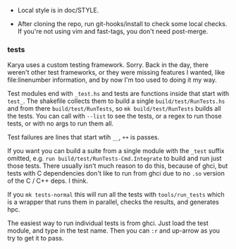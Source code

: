 - Local style is in doc/STYLE.

- After cloning the repo, run git-hooks/install to check some local checks.
If you're not using vim and fast-tags, you don't need post-merge.

### tests

Karya uses a custom testing framework.  Sorry.  Back in the day, there weren't
other test frameworks, or they were missing features I wanted, like
file:linenumber information, and by now I'm too used to doing it my way.

Test modules end with `_test.hs` and tests are functions inside that start with
`test_`.  The shakefile collects them to build a single
`build/test/RunTests.hs` and from there `build/test/RunTests`, so `mk
build/test/RunTests` builds all the tests.  You can call with `--list` to
see the tests, or a regex to run those tests, or with no args to run them all.

Test failures are lines that start wtih `__`, `++` is passes.

If you want you can build a suite from a single module with the `_test` suffix
omitted, e.g. `run build/test/RunTests-Cmd.Integrate` to build and run just
those tests.  There usually isn't much reason to do this, because of ghci,
but tests with C dependencies don't like to run from ghci due to no `.so`
version of the C / C++ deps.  I think.

If you `mk tests-normal` this will run all the tests with `tools/run_tests`
which is a wrapper that runs them in parallel, checks the results, and
generates hpc.

The easiest way to run individual tests is from ghci.  Just load the test
module, and type in the test name.  Then you can `:r` and up-arrow as you try
to get it to pass.
